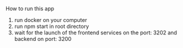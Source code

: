 How to run this app
1. run docker on your computer
2. run npm start in root directory
3. wait for the launch of the frontend services on the port: 3202 and backend on port: 3200

